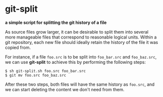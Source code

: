 # git-split
**a simple script for splitting the git history of a file**

As source files grow larger, it can be desirable to split them into several more manageable files that correspond to reasonable logical units. Within a git repository, each new file should ideally retain the history of the file it was copied from.

For instance, if a file `foo.src` is to be split into `foo_bar.src` and `foo_baz.src`, we can use **git-split** to achieve this by performing the following steps:

    $ sh git-split.sh foo.src foo_bar.src
    $ git mv foo.src foo_baz.src

After these two steps, both files will have the same history as `foo.src`, and we can start deleting the content we don't need from them.




